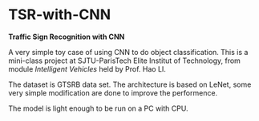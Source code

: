 # TSR-with-CNN
**Traffic Sign Recognition with CNN**  

A very simple toy case of using CNN to do object classification. This is a mini-class project at SJTU-ParisTech Elite Institut of Technology, from module *Intelligent Vehicles* held by Prof. Hao LI.  

The dataset is GTSRB data set. The architecture is based on LeNet, some very simple modification are done to improve the performence.   

The model is light enough to be run on a PC with CPU.
